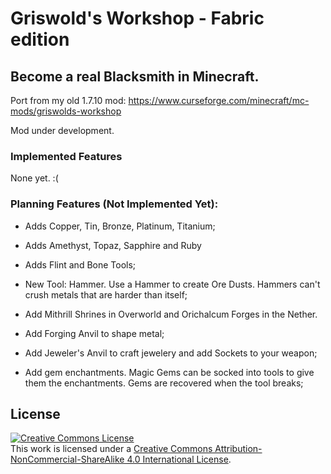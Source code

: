 # Griswold's Workshop - Fabric edition

## Become a real Blacksmith in Minecraft. 
Port from my old 1.7.10 mod: https://www.curseforge.com/minecraft/mc-mods/griswolds-workshop

Mod under development.
 

### Implemented Features
None yet. :(
 

### Planning Features (Not Implemented Yet):

- Adds Copper, Tin, Bronze, Platinum, Titanium;

- Adds Amethyst, Topaz, Sapphire and Ruby

- Adds Flint and Bone Tools;

- New Tool: Hammer. Use a Hammer to create Ore Dusts. Hammers can't crush metals that are harder than itself;

- Add Mithrill Shrines in Overworld and Orichalcum Forges in the Nether.

- Add Forging Anvil to shape metal;

- Add Jeweler's Anvil to craft jewelery and add Sockets to your weapon;

- Add gem enchantments. Magic Gems can be socked into tools to give them the enchantments. Gems are recovered when the tool breaks;


## License

<a rel="license" href="http://creativecommons.org/licenses/by-nc-sa/4.0/"><img alt="Creative Commons License" style="border-width:0" src="https://i.creativecommons.org/l/by-nc-sa/4.0/88x31.png" /></a><br />This work is licensed under a <a rel="license" href="http://creativecommons.org/licenses/by-nc-sa/4.0/">Creative Commons Attribution-NonCommercial-ShareAlike 4.0 International License</a>.
